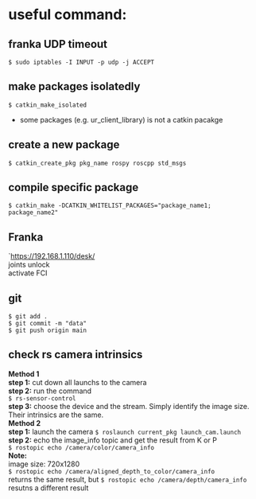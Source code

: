 # useful command:  
## franka UDP timeout  
`$ sudo iptables -I INPUT -p udp -j ACCEPT`  
## make packages isolatedly  
`$ catkin_make_isolated`  
* some packages (e.g. ur_client_library) is not a catkin pacakge  
## create a new package  
`$ catkin_create_pkg pkg_name rospy roscpp std_msgs`  
## compile specific package  
`$ catkin_make -DCATKIN_WHITELIST_PACKAGES="package_name1; package_name2"`   

## Franka   
`https://192.168.1.110/desk/  
joints unlock  
activate FCI    

## git  
`$ git add .`  
`$ git commit -m "data" `  
`$ git push origin main`  

## check rs camera intrinsics  
__Method 1__  
__step 1:__ cut down all launchs to the camera  
__step 2:__ run the command  
`$ rs-sensor-control`  
__step 3:__ choose the device and the stream. Simply identify the image size. Their intrinsics are the same.  
__Method 2__  
__step 1:__ launch the camera 
`$ roslaunch current_pkg launch_cam.launch`  
__step 2:__ echo the image_info topic and get the result from K or P  
`$ rostopic echo /camera/color/camera_info`  
__Note:__  
image size: 720x1280  
`$ rostopic echo /camera/aligned_depth_to_color/camera_info`  
returns the same result, but 
`$ rostopic echo /camera/depth/camera_info`  
resutns a different result

